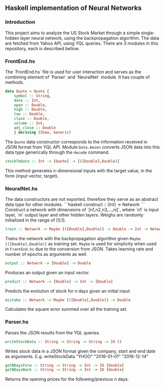<h2>Haskell implementation of Neural Networks</h2>
<h3>Introduction</h3>
This project aims to analyze the US Stock Market through a simple single-hidden layer neural network, using the backpropagation algorithm.
The data are fetched from Yahoo API, using YQL queries. There are 3 modules in this repository, each is described bellow. 

<h3>FrontEnd.hs</h3>
The `FrontEnd.hs` file is used for user interaction and serves as the combining element of `Parser` and `NeuralNet` module. It has couple of methods.


```haskell
data Quote = Quote {
    symbol :: String,
    date :: Int,
    open :: Double,
    high :: Double,
    low :: Double,
    close :: Double,
    volume :: Int,
    adj_close :: Double
    } deriving (Show, Generic)
```

The `Quote` data constructor corresponds to the information received in JSON format from YQL API. Module `Data.Aeson` converts JSON data into 
this data type generically through the `decode` command.


```haskell
stockToData :: Int -> [Quote] -> [([Double],Double)]
```

This method generates n-dimensional inputs with the target value, in the form (input vector, target).

<h3>NeuralNet.hs</h3>
The data constructors are not exported, therefore they serve as an abstract data type for other modules.
```haskell
construct :: [Int] -> Network
```
Construct a network with dimensions of `[n1,n2,n3,...,ni]`, where `n1` is input layer, `ni` output layer and other hidden layers. Weighs are randomly initialized 
in the range of [0,1].

```haskell
train :: Network -> Maybe [([Double],Double)] -> Double -> Int -> Network
```
Trains the network with the backpropagation algorithm given `Maybe [([Double],Double)]` as training set. `Maybe` is used for simplicity when used in 
`FrontEnd.hs` due to the conversion from JSON. Takes learning rate and number of epochs as arguments as well.

```haskell
output :: Network -> [Double] -> Double
```
Produces an output given an input vector.

```haskell
predict :: Network -> [Double] -> Int -> [Double]
```
Predicts the evolution of stock for n days given an initial input.

```haskell
mistake :: Network -> Maybe [([Double],Double)] -> Double
```
Calculates the square error summed over all the training set.

<h3>Parser.hs</h3>
Parses the JSON results from the YQL queries.

```haskell
writeStockData :: String -> String -> String -> IO ()
```
Writes stock data in a JSON format given the company, start and end date as arguments. E.g. writeStockData "YHOO" "2016-01-01" "2016-12-14"

```haskell
getNDaysForw :: String -> String -> Int -> IO [Double]
getNDaysBack :: String -> String -> Int -> IO [Double]
```
Returns the opening prices for the following/previous n days.